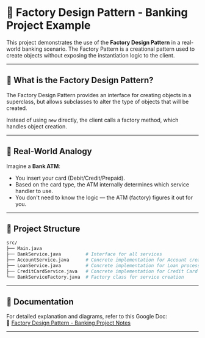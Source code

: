# 🏦 Factory Design Pattern - Banking Project Example

This project demonstrates the use of the **Factory Design Pattern** in a real-world banking scenario. The Factory Pattern is a creational pattern used to create objects without exposing the instantiation logic to the client.

---

## 📌 What is the Factory Design Pattern?

The Factory Design Pattern provides an interface for creating objects in a superclass, but allows subclasses to alter the type of objects that will be created.

Instead of using `new` directly, the client calls a factory method, which handles object creation.

---

## 📘 Real-World Analogy

Imagine a **Bank ATM**:
- You insert your card (Debit/Credit/Prepaid).
- Based on the card type, the ATM internally determines which service handler to use.
- You don't need to know the logic — the ATM (factory) figures it out for you.

---

## 🧱 Project Structure

```bash
src/
├── Main.java
├── BankService.java         # Interface for all services
├── AccountService.java      # Concrete implementation for Account creation
├── LoanService.java         # Concrete implementation for Loan processing
├── CreditCardService.java   # Concrete implementation for Credit Card application
└── BankServiceFactory.java  # Factory class for service creation
```
---

## 📄 Documentation
For detailed explanation and diagrams, refer to this Google Doc:  
🔗 [Factory Design Pattern - Banking Project Notes](https://docs.google.com/document/d/1ga0ufnN0_Q2yqzQB_WPuNcIQ9Cj-DXamKv2B-XVGey4/edit?tab=t.c0xc69wbfps5)

---